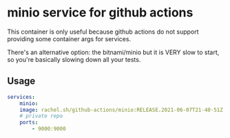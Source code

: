 # minio service for github actions

This container is only useful because github actions do not support providing some container args for services.

There's an alternative option: the bitnami/minio but it is VERY slow to start, so you're basically slowing down all your tests.



## Usage

```yaml
services:
    minio:
    image: rachel.sh/github-actions/minio:RELEASE.2021-06-07T21-40-51Z
    # private repo
    ports:
        - 9000:9000
```


